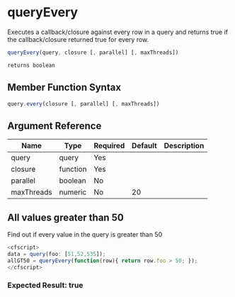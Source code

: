# queryEvery

Executes a callback/closure against every row in a query and returns true if the callback/closure returned true for every row.

```javascript
queryEvery(query, closure [, parallel] [, maxThreads])
```

```javascript
returns boolean
```

## Member Function Syntax

```javascript
query.every(closure [, parallel] [, maxThreads])
```

## Argument Reference

| Name | Type | Required | Default | Description |
| --- | --- | --- | --- | --- |
| query | query | Yes |  |  |
| closure | function | Yes |  |  |
| parallel | boolean | No |  |  |
| maxThreads | numeric | No | 20 |  |

## All values greater than 50

Find out if every value in the query is greater than 50

```javascript
<cfscript>
data = query(foo: [51,52,535]);
allGT50 = queryEvery(function(row){ return row.foo > 50; });
</cfscript>
```

### Expected Result: true
